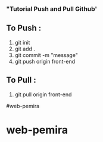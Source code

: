 ### "Tutorial Push and Pull Github'

## To Push :
1. git init
2. git add .
3. git commit -m "message"
4. git push origin front-end

## To Pull :
1. git pull origin front-end

#web-pemira
# web-pemira

